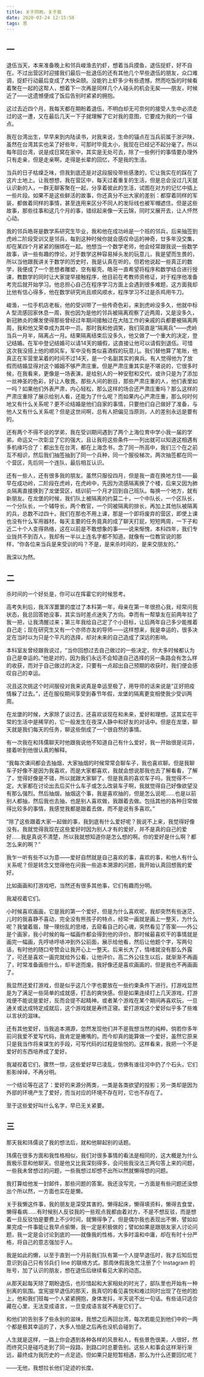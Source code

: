 ```yaml
---
title: 关于同袍，关于我
date: 2020-03-24 12:15:58
tags: 思
---
```


## 一

退伍当天，本来准备晚上和邻兵峻渔去钓虾，想着当兵摸鱼，退伍捉虾，好不自在。不过出营区时迎接我们最后一批退伍的还有其他几个早些退伍的朋友，众口难调，捉虾行动最后变成了大快朵颐。没能钓上虾多少有些遗憾，然而吃饭的时候看着聚在一起的这帮人，想着下一次再是同样几个人碰头的机会无矣——朋友，时候近了——这遗憾便成了饭后告别时紧紧的拥抱。

这过去近四个月，我每天都在期盼着退伍，不明白却无可奈何的接受人生中必须走过的这一遭，又在最后几天一下子就理解了它对我的意图，它要成为我的一个锚点。

我在台湾出生，早早来到内陆读书，对我来说，生命的锚点在当兵前属于浙沪陕，虽然在台湾其实也呆了好些年，可那时毕竟太小，我现在已经记不起分毫了。所以每年回台湾，说是成日窝在家中，其实是无处可去，除了一些例行的事情要办理外只有走亲，但是走亲啊，走得是长辈的回忆，不是我的生活。

当兵的日子枯燥乏味，但我到底还是对这段服役带些感激的，它让我实在的踩在了这片土地上。让我想想，我在营区中，每天过着重复的生活，但是总会没过几天就认识新的人，一群无聊客聚在一起，分享着彼此的生活，试图在对方的记忆中插上一些片段。如果不是这些鲜活的故事，你还真分不出大家的差别：都穿着同样的军装，都做着同样的事情，甚至连用来区分不同人的发际线也被军帽遮住。但是这些故事，那些往事和这几个月的事，错综起来像一天云锦，同时又展开去，让人怦然心动。

我的邻兵皓哥是数学系研究生毕业，我和他在成功岭是一个班的邻兵，后来抽签到虎岭二阶段受训又是邻兵，每到这种时候你就会感叹命运的神奇，廿多年没交集，却在某四个月紧紧的捆绑在一起。他想当一个数学老师，他会经常跟我说一些数学故事，讲一些有趣的悖论，对于数学这种容易掉头发的玩意儿，我是望而生畏的，所以当他跟我讲关于数学的历史时，我是认真在听的，但若他说起一些真正的数学，我便成了一个思想者雕塑，空有躯壳。皓哥一直希望将程序和数学结合进行授课，教数学的同时让大家提早接触程序，他目前在考教师资格证，对于程序他准备考完后就开始学习。他总担心自己在程序学习方面上会遇到很多难题，这方面我却比他有信心得多，他在数学研究尚且顺风顺水，程序学习不过是杀鸡用牛刀。

峻渔，一位手机店老板，他的受训带了一些传奇色彩，来到虎岭没多久，他就中标 A 型流感回家休息一周，我也因为是他的邻兵被隔离观察了近两周，又是没多久，新冠肺炎的爆发使得那些曾经过年期间接触过在大陆工作的亲戚的兵都要被隔离两周，我和他又荣幸成为其中一员。那时我和他调笑，我们简直是“隔离兵”——虎岭当兵一月半，隔离占一月。结果隔离结束后没多久，他又做了一个重大的决定，登记结婚。在军中登记结婚可以请14天的婚假，这直接让他可以请假到退伍。可惜这次我没搭上他的顺风车，军中没有类似喜酒假的玩意儿。我们替他算了笔账，他真正在军营里呆着的时间不过14天，是一个名副其实的爽兵。有人觉得他为了放假而结婚显得对这个婚姻不够严肃庄重。但是严肃庄重其实是不堪说的，它很多时候，在我看来，更像是一场表演，是给别人的一种安慰和交代，或许只是为了添加一丝神圣的色彩，好让人敬畏。那些人间的剧目，那些严肃庄重的人，他们表里如一吗？如果他们外表严肃，内心轻松，那么这样的场合还严肃庄重吗？那么这样的严肃庄重除了展示给别人看，还能为了什么呢？而如果内心严肃庄重，那么何时何地又有什么关系呢？更不论结婚是他们自家的事情，只要他们自己做好了准备，与他人又有什么关系呢？但是这世间啊，总有人把偏见当原则，人的差别永远是要有的。

还有两个不得不说的学弟，我在受训期间遇到了两个上海位育中学小我一届的学弟。命运又一次彰显了它的强大，且让我将这些条件一一列出就可以知道这相遇有多机缘巧合了：都出生在台湾，都在上海念书，念了同一所高中，我们三个在之前互不相识，然后我们抽签抽到了同一个兵种，同一个服役梯次，两次抽签都在同一个营区，先后同一个连队，最后相互认识。

还有一些人，还有很多我的朋友。虽然只服役四月，但是我一直在换地方住——最早在成功岭，二阶段在虎岭，在虎岭中，先因为流感隔离换了个楼，后来又因为肺炎隔离直接换到了龙堡营区，结训前一个月才回到自己班队。每换一个地方，就有新朋友。在龙堡的时候，我们队上被隔离的约莫二十，一个中队长，一个区队长，一个分队长，一个辅导长，两个教官，一个同被隔离的排长，再加上其他队被隔离的兵，总数不过四十。我们在那也不用上课，那是一个即将废弃的营区，即使上课也没有什么军用器材。每天主要的任务竟真的成了聊天打屁，短短两周，一下子和近二十个人变得熟络，这在以前是不敢想象的事——说来惭愧，本科四年，我们专业拢共不到百人，我却有一半以上连名字都不知道。就像有一位教官说的那样，“你各位来当兵是来受训的吗？不是，是来杀时间的，是来交朋友的。”

我深以为然。

## 二

杀时间的一个好处是，你可以在挥霍它的时候思考。

高考失利后，我浑浑噩噩的度过了本科第一年，母亲在第一年很担心我，经常问我状态，我总回答她没事，其实当时差点迷失了方向。幸而有一帮挚友在前两年拉了我一把，让我清醒过来；第三年我给自己定了个小目标，让后两年自己多少能推着自己走；现在研究生又有一个亦师亦友的导师——这样想来，我是幸运的，很多决定在当时以为只是个平凡的选择，却对未来的自己造成了深远的影响。

本科室友曾经跟我说过，“当你回想过去自己做过的一些决定，你大多时候都认为自己是幸运的。”他是对的，因为我们永远不会知道自己选择的另一条路会有怎么样的收获，而对于自己做过的决定，只要有一点超出自己预期的收获时，我们便会感叹自己的幸运。

况且这次挑这个时间服役对我来说真是幸运至极了，用导师的话来说是“正好把疫情躲了过去。”，还在服役期间享受到春节年假，龙堡的隔离更变相使我少受训两周。

在龙堡的时候，大家除了谈过去，还喜欢谈现在和未来，爱好和理想。这其实在平常的生活中是稀罕的，它一般发生在夜深人静中和好友的对话中。但是在龙堡，聊天就是我们每天的任务，聊这些倒成了一个很自然的事情。

有一次我在和玮儒聊天时他跟我说他不知道自己有什么爱好，我一开始很是诧异，接着听到他很认真的解释。

“我每次课间都会去抽烟，大家抽烟的时候常常会聊车子，我也喜欢聊。但是我聊车子好像不是因为我喜欢，而是大家都喜欢，我就会想说那我也去了解看看，了解了，觉得好像是不错，所以就跟大家聊了。但是我真的喜欢车子吗，我觉得不一定。大家都在讨论出去后买什么车子或怎么改装车子啊，我就觉得自己好像欲望没有那么强烈。然后抽烟，抽烟这个事，我是喜欢抽的，但是怎么说呢……也是以前别人都抽，然后我也去抽，也是别人喜欢做，我跟着去做。包括其他的各种日常做得比较多的事情，我感觉我都是跟着去做，而不是说有多喜欢。”

“除了这些跟着大家一起做的事，我到底有什么爱好呢？我说不上来，我觉得好像没有。我就觉得我现在这些爱好时因为别人才有的爱好，并不是真的自己的爱好……我是真说不清楚，所以我就想知道你是怎么想的啊。你的爱好是什么啊？都怎么来的啊？”

我乍一听有些不以为意——爱好自然就是自己喜欢的事，喜欢的事，和他人有什么关系呢？但是转念又觉得他在问我一些追本溯源的问题，我开始认真回想我的爱好。

比如画画和打游戏吧，当然还有很多其他事，它们有趣而分明。

我凝视着它们。

小时候喜欢画画，它是我的第一个爱好，但是为什么喜欢呢，我却突然有些迷茫，儿时的我喜静不喜动，完全没有熊孩子的特点，经常一画就是画上一整天，为什么呢？我皱着眉，理一理纷乱的思绪，去窥看自己的心魂，突然看见了答案——外公是个画家，我小时候的每一幅画作都会得到他的评价。那时候最喜欢干的事情就是画完一幅画，先哼哧哼哧冲到外公前面，展示给他看，然后让他题个字，写两句话，有时他的随口夸赞会让我开心上一整天。后来长大了，情绪就没有那么外露了，可还是喜欢一画完就给外公看，让他评价。高二外公往生以后，就渐渐不再画了，时常准备画些什么，却半途而废。我好像还是喜欢画画的，但是我也不再画画了。

我显然还爱打游戏，但是似乎这几个字也要放在一些约束条件下进行。打游戏显然是为了满足一些简单的成就感，打击的爽快感。但是如果连续打上几天游戏，打游戏便不能说是爱好，反而会提不起精神。或者某个游戏在某个期间再喜欢玩，一旦通关或达成特定成就后，这个游戏就是寿终正寝。爱打游戏这个爱好似乎多了些难以言状的滋味。

还有其他爱好，当我追本溯源，忽然发现他们并不是我想当然的纯粹。倘若你多年前问我爱不爱写代码，我肯定是撇嘴的。而今却真的能算做一个爱好，虽然它原来只是我当作将来谋生的手段，可写代码的过程是愉悦的。这样看来，我把一个不是爱好的东西培养成了爱好。

我凝视着它们，骤然一惊，这些爱好早已凌乱，仿佛有谁往河中扔了个石头，它们影影绰绰，不再分明。

一个结论等在这了：爱好的来源分两类，一类是各类欲望的投影；另一类却是因为外部的环境产生了爱好，而当对应的环境不存在时，它也不存在了。

至于这些爱好叫什么名字，早已无关紧要。

## 三

那天我和玮儒说了我的想法后，就和他聊起别的话题。

玮儒在很多方面和我性格相似，我们对很多事情的看法是相同的，这大概是为什么我极乐意和他聊天。但是他又比我深刻得多，会问些我没法三两句答上来的问题，一些我未曾想过的问题，一些我想过却想不出所以然就懒得想的问题。

我打算给他发一封邮件，那些问题的答案。我还没写完，一方面是有些问题还没想出个所以然，一方面也实在是懒。

关于我懒这件事，我的朋友是深受其害的。懒得起床，懒得填资料，懒得去食堂，懒得看病……有时候别人反驳我的一些观点我都由着对方，不是不想反驳，而是想着一旦反驳怕是要费上不少时间，就懒得争了。但是偶尔我也表现出不懒，譬如如果完成一件事能让我早点偷懒，我一定是积极做的；譬如如果是跟朋友家人讨论问题，我一定是会讨论到底的——就像我的性格，大多时温和中庸，却在有时十分严格，将自己的意志强加于人。

我是如此的懒，以至于直到一个月前我们队有第一个人提早退伍时，我才后知后觉意识到自己只有邻兵们 line 的联络方式。那周休假我急忙注册了个 Instagram 的账号，加了认识的朋友，想在退伍后继续看见大家的动态。

从那天起每天除了期盼退伍，也珍惜起和大家相处的时光了，部队里也开始有一种别离的氛围。宜宪提早退伍的那天，我真切的看见喜悦和难过同时出现了在他的脸上，他和我们班每一个人紧紧拥抱，身体发抖，半天说不出一句话。有些话只适合藏在心里，无法变成语言，一旦变成语言就不再是它们了。

和他们的告别多了些永别的滋味，我想之后再回台湾，每次若能见到他们中的一两个都是极其幸运的了，大多人怕是之后再也没机会碰到了。

人生就是这样，一路上你会遇到各种各样的风景和人，有些景色很美，人很好，然而终究只是碰巧走到了同一段路，到路口时总要告别。这些人和事会这样渐行渐远，最终成为我历史的一点足迹。但如果只是短暂相遇，那么为什么还要回忆呢？

——无他，我想拉长他们足迹的长度。


